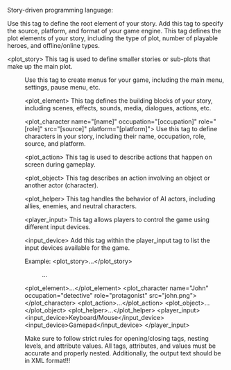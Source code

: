 Story-driven programming language:

<story>
    Use this tag to define the root element of your story.

<engine src="[source]" platform="[platform]" format="[format]">
    Add this tag to specify the source, platform, and format of your game engine.

<plot type="[type]" number_of_playable_heroes="[number]" offline_type="[offline-type]" online_type="[online-type]">
    This tag defines the plot elements of your story, including the type of plot, number of playable heroes, and offline/online types.

<plot_story>
    This tag is used to define smaller stories or sub-plots that make up the main plot.

<menu>
    Use this tag to create menus for your game, including the main menu, settings, pause menu, etc.

<plot_element>
    This tag defines the building blocks of your story, including scenes, effects, sounds, media, dialogues, actions, etc.

<plot_character name="[name]" occupation="[occupation]" role="[role]" src="[source]" platform="[platform]">
    Use this tag to define characters in your story, including their name, occupation, role, source, and platform.

<plot_action>
    This tag is used to describe actions that happen on screen during gameplay.

<plot_object>
    This tag describes an action involving an object or another actor (character).

<plot_helper>
    This tag handles the behavior of AI actors, including allies, enemies, and neutral characters.

<player_input>
    This tag allows players to control the game using different input devices.

<input_device>
    Add this tag within the player_input tag to list the input devices available for the game.

Example:
<story>
    <engine src="game_engine.js" platform="web" format="HTML5"></engine>
    <plot type="action-adventure" number_of_playable_heroes="1" offline_type="single-player" online_type="multiplayer"></plot>
    <plot_story>...</plot_story>
    <menu>...</menu>
    <plot_element>...</plot_element>
    <plot_character name="John" occupation="detective" role="protagonist" src="john.png"></plot_character>
    <plot_action>...</plot_action>
    <plot_object>...</plot_object>
    <plot_helper>...</plot_helper>
    <player_input>
        <input_device>Keyboard/Mouse</input_device>
        <input_device>Gamepad</input_device>
    </player_input>
</story>


Make sure to follow strict rules for opening/closing tags, nesting levels, and attribute values. All tags, attributes, and values must be accurate and properly nested. Additionally, the output text should be in XML format!!!